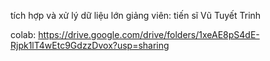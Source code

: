 tích hợp và xử lý dữ liệu lớn 
giảng viên: tiến sĩ Vũ Tuyết Trinh

colab: https://drive.google.com/drive/folders/1xeAE8pS4dE-Rjpk1lT4wEtc9GdzzDvox?usp=sharing

